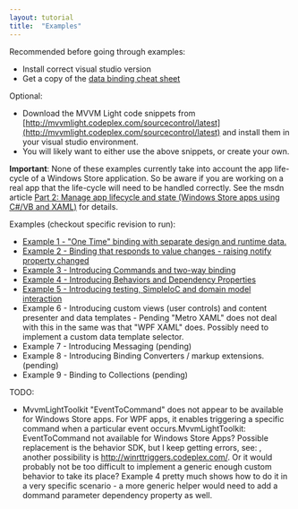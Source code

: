 ```yaml
---
layout: tutorial
title:  "Examples"
---
```

Recommended before going through examples:
  * Install correct visual studio version
  * Get a copy of the [data binding cheat sheet](http://go.nbdtech.com?94E138EA)
  
Optional:
  * Download the MVVM Light code snippets from [http://mvvmlight.codeplex.com/sourcecontrol/latest](http://mvvmlight.codeplex.com/sourcecontrol/latest) and install them in your visual studio environment.
  * You will likely want to either use the above snippets, or create your own.

**Important**: None of these examples currently take into account the app life-cycle of a Windows Store application.  So be aware if you are working on a real app that the life-cycle will need to be handled correctly. See the msdn article [Part 2: Manage app lifecycle and state (Windows Store apps using C#/VB and XAML)](http://msdn.microsoft.com/en-us/library/windows/apps/hh986968.aspx?cs-save-lang=1&cs-lang=csharp#code-snippet-3) for details.

Examples (checkout specific revision to run):

 * [Example 1 - "One Time" binding with separate design and runtime data.](https://github.com/davisnw/mvvm-palindrome/commit/015aad31891c126edc97a0551c38a4f5e1406c8b)
 * [Example 2 - Binding that responds to value changes - raising notify property changed](https://github.com/davisnw/mvvm-palindrome/commit/af82fb82b333a27e1ea7811c6f3eb06880f63d10)
 * [Example 3 - Introducing Commands and two-way binding](https://github.com/davisnw/mvvm-palindrome/commit/7fb777cef479f3b2209479f10efd69903db7e5c8)
 * [Example 4 - Introducing Behaviors and Dependency Properties](https://github.com/davisnw/mvvm-palindrome/commit/4d82bc81eee41a440d0f7e474c2c8fd41a09d8cd)
 * [Example 5 - Introducing testing, SimpleIoC and domain model interaction](https://github.com/davisnw/mvvm-palindrome/commit/079276a11adc6787553e24cfe973cbc9842f191b)
 * Example 6 - Introducing custom views (user controls) and content presenter and data templates - Pending "Metro XAML" does not deal with this in the same was that "WPF XAML" does. Possibly need to implement a custom data template selector.
 * Example 7 - Introducing Messaging (pending)
 * Example 8 - Introducing Binding Converters / markup extensions. (pending)
 * Example 9 - Binding to Collections (pending)
 





TODO:
* MvvmLightToolkit "EventToCommand" does not appear to be available for Windows Store apps.  For WPF apps, it enables triggering a specific command when a particular event occurs.MvvmLightToolkit: EventToCommand not available for Windows Store Apps? Possible replacement is the behavior SDK, but I keep getting errors, see: , another possibility is http://winrttriggers.codeplex.com/. Or it would probably not be too difficult to implement a generic enough custom behavior to take its place? Example 4 pretty much shows how to do it in a very specific scenario - a more generic helper would need to add a dommand parameter dependency property as well.
